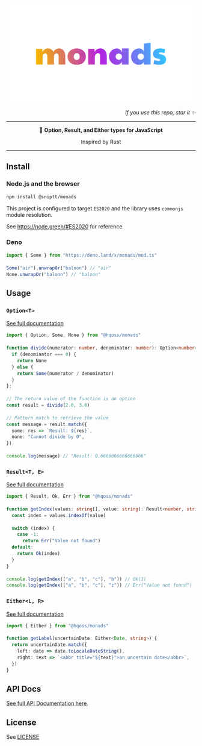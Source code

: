 <p align="center">
  <a href="https://sniptt.com">
    <img src=".github/assets/monads-social-cover.svg" alt="Monads Logo" />
  </a>
</p>

<p align="right">
  <i>If you use this repo, star it ✨</i>
</p>

***

<p align="center">👻 <b>Option, Result, and Either types for JavaScript</b></p>

<p align="center">Inspired by Rust</p>

***

## Install

### Node.js and the browser

```bash
npm install @sniptt/monads
```

This project is configured to target `ES2020` and the library uses `commonjs` module resolution.

See <https://node.green/#ES2020> for reference.

### Deno

```typescript
import { Some } from "https://deno.land/x/monads/mod.ts"

Some("air").unwrapOr("baloon") // "air"
None.unwrapOr("baloon") // "baloon"
```

## Usage

### `Option<T>`

[See full documentation](./lib/option)

```typescript
import { Option, Some, None } from "@hqoss/monads"

function divide(numerator: number, denominator: number): Option<number> {
  if (denominator === 0) {
    return None
  } else {
    return Some(numerator / denominator)
  }
};

// The return value of the function is an option
const result = divide(2.0, 3.0)

// Pattern match to retrieve the value
const message = result.match({
  some: res => `Result: ${res}`,
  none: "Cannot divide by 0",
})

console.log(message) // "Result: 0.6666666666666666"
```

### `Result<T, E>`

[See full documentation](./lib/result)

```typescript
import { Result, Ok, Err } from "@hqoss/monads"

function getIndex(values: string[], value: string): Result<number, string> {
  const index = values.indexOf(value)

  switch (index) {
    case -1:
      return Err("Value not found")
  default:
    return Ok(index)
  }
}

console.log(getIndex(["a", "b", "c"], "b")) // Ok(1)
console.log(getIndex(["a", "b", "c"], "z")) // Err("Value not found")
```

### `Either<L, R>`

[See full documentation](./lib/either)

```typescript
import { Either } from "@hqoss/monads"

function getLabel(uncertainDate: Either<Date, string>) {
  return uncertainDate.match({
    left: date => date.toLocaleDateString(),
    right: text => `<abbr title="${text}">an uncertain date</abbr>`,
  })
}
```

## API Docs

[See full API Documentation here](docs/README.md).

## License

See [LICENSE](LICENSE)
